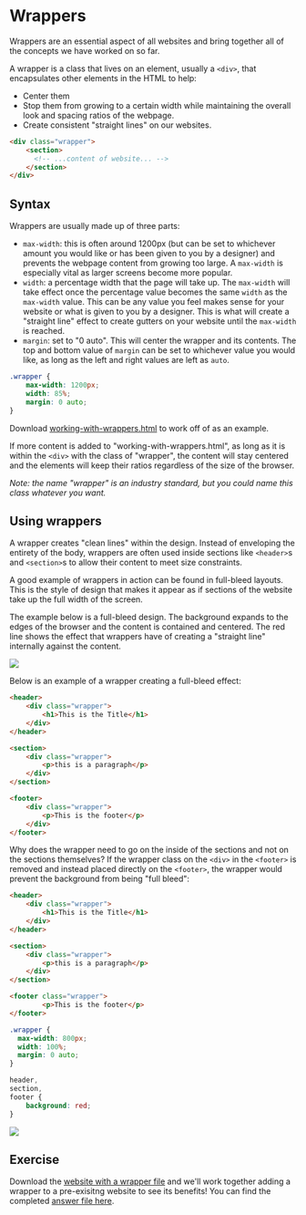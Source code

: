 # Wrappers
Wrappers are an essential aspect of all websites and bring together all of the concepts we have worked on so far.

A wrapper is a class that lives on an element, usually a `<div>`, that encapsulates other elements in the HTML to help:
* Center them
* Stop them from growing to a certain width while maintaining the overall look and spacing ratios of the webpage.
* Create consistent "straight lines" on our websites.

```html
<div class="wrapper">
    <section>
      <!-- ...content of website... -->
    </section>
</div>
```

## Syntax
Wrappers are usually made up of three parts:
* `max-width`: this is often around 1200px (but can be set to whichever amount you would like or has been given to you by a designer) and prevents the webpage content from growing too large. A `max-width` is especially vital as larger screens become more popular.
* `width`: a percentage width that the page will take up. The `max-width` will take effect once the percentage value becomes the same `width` as the `max-width` value. This can be any value you feel makes sense for your website or what is given to you by a designer. This is what will create a "straight line" effect to create gutters on your website until the `max-width` is reached.
* `margin`: set to "0 auto". This will center the wrapper and its contents. The top and bottom value of `margin` can be set to whichever value you would like, as long as the left and right values are left as `auto`.

```css
.wrapper {
    max-width: 1200px;
    width: 85%;
    margin: 0 auto;
}
```

Download [working-with-wrappers.html](https://hychalknotes.s3.amazonaws.com/con-ed-working-with-wrappers.html) to work off of as an example. 

If more content is added to "working-with-wrappers.html", as long as it is within the `<div>` with the class of "wrapper", the content will stay centered and the elements will keep their ratios regardless of the size of the browser. 

*Note: the name "wrapper" is an industry standard, but you could name this class whatever you want.*

## Using wrappers
A wrapper creates "clean lines" within the design. Instead of enveloping the entirety of the body, wrappers are often used inside sections like `<header>`s and `<section>`s to allow their content to meet size constraints.

A good example of wrappers in action can be found in full-bleed layouts. This is the style of design that makes it appear as if sections of the website take up the full width of the screen. 

The example below is a full-bleed design. The background expands to the edges of the browser and the content is contained and centered. The red line shows the effect that wrappers have of creating a "straight line" internally against the content.

![](https://hychalknotes.s3.amazonaws.com/fullbleed-design-wrapper--conEd.png)

Below is an example of a wrapper creating a full-bleed effect:

```html
<header>
    <div class="wrapper">
        <h1>This is the Title</h1>
    </div>
</header>

<section>
    <div class="wrapper">
        <p>this is a paragraph</p>
    </div>
</section>

<footer>
    <div class="wrapper">
        <p>This is the footer</p>
    </div>
</footer>
```

Why does the wrapper need to go on the inside of the sections and not on the sections themselves? If the wrapper class on the `<div>` in the `<footer>` is removed and instead placed directly on the `<footer>`, the wrapper would prevent the background from being "full bleed":

```html
<header>
    <div class="wrapper">
        <h1>This is the Title</h1>
    </div>
</header>

<section>
    <div class="wrapper">
        <p>this is a paragraph</p>
    </div>
</section>

<footer class="wrapper">
        <p>This is the footer</p>
</footer>
```

```css
.wrapper {
  max-width: 800px;
  width: 100%;
  margin: 0 auto;
}

header, 
section, 
footer {
    background: red;
}
```
![](https://hychalknotes.s3.amazonaws.com/full-bleed-example--conEd.png)

## Exercise

Download the [website with a wrapper file](../../exercises/STARTER--website-with-wrapper.zip?raw=true) and we'll work together adding a wrapper to a pre-exisitng website to see its benefits! You can find the completed [answer file here](../../exercises/ANSWER--website-with-wrapper.zip?raw=true).


